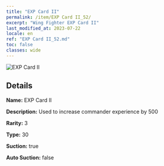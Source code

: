 ```yaml
---
title: "EXP Card II"
permalink: /item/EXP Card II_52/
excerpt: "Wing Fighter EXP Card II"
last_modified_at: 2023-07-22
locale: en
ref: "EXP Card II_52.md"
toc: false
classes: wide
---
```



 ![EXP Card II](/images/item/EXP_Card_II_p.png)



## Details

 **Name:** EXP Card II 

 **Description:** Used to increase commander experience by 500

 **Rarity:** 3 

 **Type:** 30 

 **Suction:** true 

 **Auto Suction:** false 


